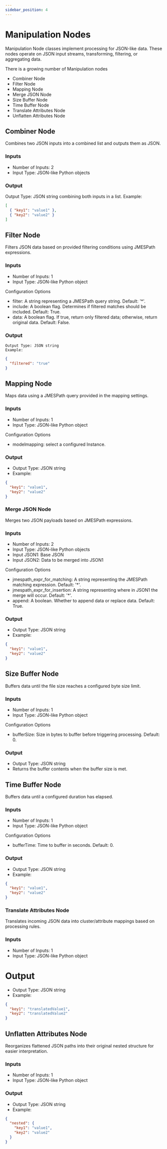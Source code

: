 ```yaml
---
sidebar_position: 4
---
```


#  Manipulation Nodes

Manipulation Node classes implement processing for JSON-like data. These nodes operate on JSON input streams, transforming, filtering, or aggregating data.

There is a growing number of Manipulation nodes 
- Combiner Node
- Filter Node
- Mapping Node
- Merge JSON Node
- Size Buffer Node
- Time Buffer Node
- Translate Attributes Node
- Unflatten Attributes Node

## Combiner Node

Combines two JSON inputs into a combined list and outputs them as JSON.

### Inputs

- Number of Inputs: 2
- Input Type: JSON-like Python objects

### Output

Output Type: JSON string combining both inputs in a list. Example:

```json
[
  { "key1": "value1" },
  { "key2": "value2" }
]
```

## Filter Node

Filters JSON data based on provided filtering conditions using JMESPath expressions.

### Inputs

- Number of Inputs: 1
- Input Type: JSON-like Python object

Configuration Options

- filter: A string representing a JMESPath query string. Default: '*'.
- include: A boolean flag. Determines if filtered matches should be included. Default: True.
- data: A boolean flag. If true, return only filtered data; otherwise, return original data. Default: False.

### Output

    Output Type: JSON string
    Example:
```json
{
  "filtered": "true"
}
```

## Mapping Node

Maps data using a JMESPath query provided in the mapping settings.

### Inputs

- Number of Inputs: 1
- Input Type: JSON-like Python object

Configuration Options

- modelmapping: select a configured Instance.

### Output

- Output Type: JSON string
- Example:

```json
{
  "key1": "value1",
  "key2": "value2"
}
```

### Merge JSON Node

Merges two JSON payloads based on JMESPath expressions.

### Inputs

- Number of Inputs: 2
- Input Type: JSON-like Python objects
- Input JSON1: Base JSON
- Input JSON2: Data to be merged into JSON1

Configuration Options

- jmespath_expr_for_matching: A string representing the JMESPath matching expression. Default: '*'.
- jmespath_expr_for_insertion: A string representing where in JSON1 the merge will occur. Default: '*'.
- append: A boolean. Whether to append data or replace data. Default: True.

### Output

- Output Type: JSON string
- Example:

```json
{
  "key1": "value1",
  "key2": "value2"
}
```

## Size Buffer Node

Buffers data until the file size reaches a configured byte size limit.

### Inputs

- Number of Inputs: 1
- Input Type: JSON-like Python object

Configuration Options

- bufferSize: Size in bytes to buffer before triggering processing. Default: 0.

### Output

- Output Type: JSON string
- Returns the buffer contents when the buffer size is met.

## Time Buffer Node

Buffers data until a configured duration has elapsed.

### Inputs

- Number of Inputs: 1
- Input Type: JSON-like Python object

Configuration Options

- bufferTime: Time to buffer in seconds. Default: 0.

### Output

- Output Type: JSON string
- Example:

```json
{
  "key1": "value1",
  "key2": "value2"
}
```

### Translate Attributes Node

Translates incoming JSON data into cluster/attribute mappings based on processing rules.

### Inputs

- Number of Inputs: 1
- Input Type: JSON-like Python object

# Output

- Output Type: JSON string
- Example:

```json
{
  "key1": "translatedValue1",
  "key2": "translatedValue2"
}
```

## Unflatten Attributes Node

Reorganizes flattened JSON paths into their original nested structure for easier interpretation.

### Inputs

- Number of Inputs: 1
- Input Type: JSON-like Python object

### Output

- Output Type: JSON string
- Example:

```json
{
  "nested": {
    "key1": "value1",
    "key2": "value2"
  }
}
```
